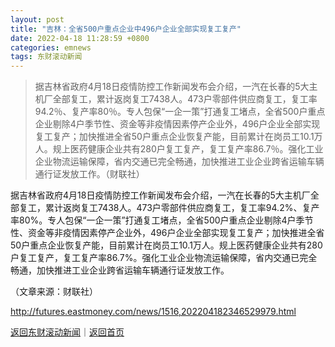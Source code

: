 ```yaml
---
layout: post
title: "吉林：全省500户重点企业中496户企业全部实现复工复产"
date: 2022-04-18 11:28:59 +0800
categories: emnews
tags: 东财滚动新闻
---
```

> 据吉林省政府4月18日疫情防控工作新闻发布会介绍，一汽在长春的5大主机厂全部复工，累计返岗复工7438人。473户零部件供应商复工，复工率94.2％、复产率80％。专人包保“一企一策”打通复工堵点，全省500户重点企业剔除4户季节性、资金等非疫情因素停产企业外，496户企业全部实现复工复产；加快推进全省50户重点企业恢复产能，目前累计在岗员工10.1万人。规上医药健康企业共有280户复工复产，复工复产率86.7％。强化工业企业物流运输保障，省内交通已完全畅通，加快推进工业企业跨省运输车辆通行证发放工作。（财联社）

<p>据吉林省政府4月18日疫情防控工作新闻发布会介绍，一汽在长春的5大主机厂全部复工，累计返岗复工7438人。473户零部件供应商复工，复工率94.2%、复产率80%。专人包保“一企一策”打通复工堵点，全省500户重点企业剔除4户季节性、资金等非疫情因素停产企业外，496户企业全部实现复工复产；加快推进全省50户重点企业恢复产能，目前累计在岗员工10.1万人。规上医药健康企业共有280户复工复产，复工复产率86.7%。强化工业企业物流运输保障，省内交通已完全畅通，加快推进工业企业跨省运输车辆通行证发放工作。</p><p class="em_media">（文章来源：财联社）</p>

<http://futures.eastmoney.com/news/1516,202204182346529979.html>

[返回东财滚动新闻](//finews.withounder.com/emnews/)｜[返回首页](//finews.withounder.com/)